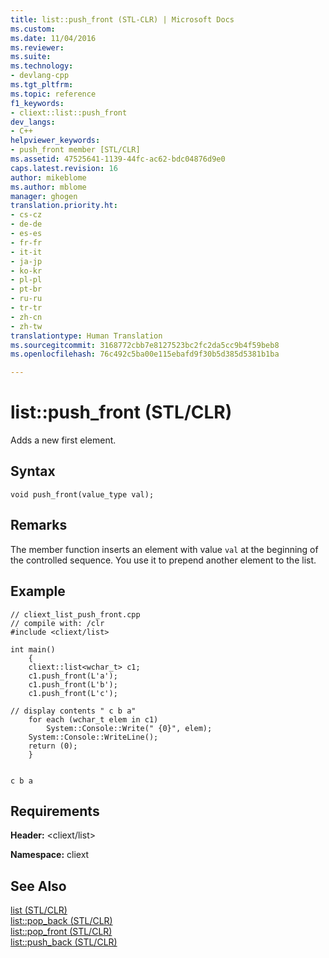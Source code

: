 ```yaml
---
title: list::push_front (STL-CLR) | Microsoft Docs
ms.custom: 
ms.date: 11/04/2016
ms.reviewer: 
ms.suite: 
ms.technology:
- devlang-cpp
ms.tgt_pltfrm: 
ms.topic: reference
f1_keywords:
- cliext::list::push_front
dev_langs:
- C++
helpviewer_keywords:
- push_front member [STL/CLR]
ms.assetid: 47525641-1139-44fc-ac62-bdc04876d9e0
caps.latest.revision: 16
author: mikeblome
ms.author: mblome
manager: ghogen
translation.priority.ht:
- cs-cz
- de-de
- es-es
- fr-fr
- it-it
- ja-jp
- ko-kr
- pl-pl
- pt-br
- ru-ru
- tr-tr
- zh-cn
- zh-tw
translationtype: Human Translation
ms.sourcegitcommit: 3168772cbb7e8127523bc2fc2da5cc9b4f59beb8
ms.openlocfilehash: 76c492c5ba00e115ebafd9f30b5d385d5381b1ba

---
```

# list::push_front (STL/CLR)
Adds a new first element.  
  
## Syntax  
  
```  
void push_front(value_type val);  
```  
  
## Remarks  
 The member function inserts an element with value `val` at the beginning of the controlled sequence. You use it to prepend another element to the list.  
  
## Example  
  
```  
// cliext_list_push_front.cpp   
// compile with: /clr   
#include <cliext/list>   
  
int main()   
    {   
    cliext::list<wchar_t> c1;   
    c1.push_front(L'a');   
    c1.push_front(L'b');   
    c1.push_front(L'c');   
  
// display contents " c b a"   
    for each (wchar_t elem in c1)   
        System::Console::Write(" {0}", elem);   
    System::Console::WriteLine();   
    return (0);   
    }  
  
```  
  
```Output  
c b a  
```  
  
## Requirements  
 **Header:** \<cliext/list>  
  
 **Namespace:** cliext  
  
## See Also  
 [list (STL/CLR)](../dotnet/list-stl-clr.md)   
 [list::pop_back (STL/CLR)](../dotnet/list-pop-back-stl-clr.md)   
 [list::pop_front (STL/CLR)](../dotnet/list-pop-front-stl-clr.md)   
 [list::push_back (STL/CLR)](../dotnet/list-push-back-stl-clr.md)


<!--HONumber=Jan17_HO1-->


